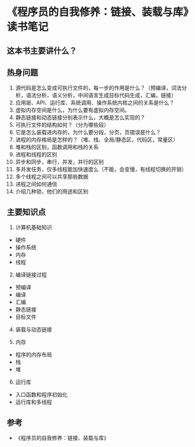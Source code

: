 # 《程序员的自我修养：链接、装载与库》读书笔记

## 这本书主要讲什么？


## 热身问题

1. 源代码是怎么变成可执行文件的，每一步的作用是什么？（预编译，词法分析，语法分析，语义分析，中间语言生成目标代码生成，汇编，链接）
2. 应用层、API、运行库、系统调用、操作系统内核之间的关系是什么？
3. 虚拟内存空间是什么，为什么要有虚拟内存空间。
4. 静态链接和动态链接分别表示什么，大概是怎么实现的？
5. 可执行文件的结构如何？（分为哪些段）
6. 它是怎么装载进内存的，为什么要分段，分页，页错误是什么？
7. 进程的内存格局是怎样的？（堆、栈、全局/静态区，代码区，常量区）
8. 堆和栈的区别，函数调用和栈的关系
9. 进程和线程的区别
10. 异步和同步，串行，并发，并行的区别
11. 多并发任务，仅多线程能加快速度么（不能，会变慢，有线程切换的开销）
12. 多个线程之间可以共享那些数据
13. 进程之间如何通信
14. 介绍几种锁，他们的用途和区别


## 主要知识点

1. 计算机基础知识

- 硬件
- 操作系统
- 内存
- 线程


2.  编译链接过程
- 预编译
- 编译
- 汇编
- 静态链接
- 目标文件


4. 装载与动态链接


5. 内存

- 程序的内存布局
- 栈
- 堆

6. 运行库

- 入口函数和程序初始化
- 运行库和多线程

## 参考
- 《程序员的自我修养：链接、装载与库》
